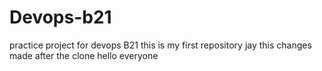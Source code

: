 # Devops-b21
practice project for devops B21
this is my first repository
jay
this changes made after the clone
hello everyone
